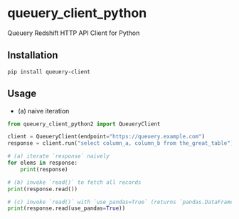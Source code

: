 # queuery_client_python

Queuery Redshift HTTP API Client for Python

## Installation

`pip install queuery-client`

## Usage

- (a) naive iteration

```python
from queuery_client_python2 import QueueryClient

client = QueueryClient(endpoint="https://queuery.example.com")
response = client.run("select column_a, column_b from the_great_table")

# (a) iterate `response` naively
for elems in response:
    print(response)

# (b) invoke `read()` to fetch all records
print(response.read())

# (c) invoke `read()` with `use_pandas=True` (returns `pandas.DataFrame`)
print(response.read(use_pandas=True))
```
